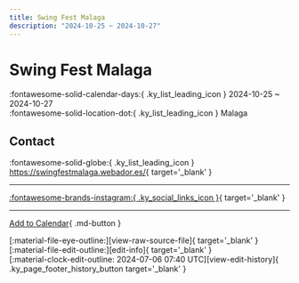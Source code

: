 ```yaml
---
title: Swing Fest Malaga
description: "2024-10-25 ~ 2024-10-27"
---
```


# Swing Fest Malaga 

:fontawesome-solid-calendar-days:{ .ky_list_leading_icon } 2024-10-25 ~ 2024-10-27  
:fontawesome-solid-location-dot:{ .ky_list_leading_icon } Malaga  

## Contact

:fontawesome-solid-globe:{ .ky_list_leading_icon } <https://swingfestmalaga.webador.es/>{ target='_blank' }  

---

 [:fontawesome-brands-instagram:{ .ky_social_links_icon }](https://instagram.com/swingfestmalaga){ target='_blank' }

---

[Add to Calendar](https://swing.news/ics/en/2024/es/swing-fest-malaga-2024.ics){ .md-button }

<div class="ky_page_footer" markdown>
<div class="ky_page_footer_trailing" markdown="span">
[:material-file-eye-outline:][view-raw-source-file]{ target='_blank' }
[:material-file-edit-outline:][edit-info]{ target='_blank' }
</div>
<div class="ky_page_footer_leading" markdown="span">
[:material-clock-edit-outline: 2024-07-06 07:40 UTC][view-edit-history]{ .ky_page_footer_history_button target='_blank' }
</div>
</div>

[view-raw-source-file]: https://github.com/swingdance/events/blob/main/2024/es/swing-fest-malaga-2024.json "View Raw Source File"
[edit-info]: https://github.com/swingdance/events/issues/new?assignees=&labels=update+event&projects=&template=03-update_entity.yml&title=%5B2024%2Fes%5D%20Swing%20Fest%20Malaga&region=es&year=2024&id=swing-fest-malaga-2024&name=Swing%20Fest%20Malaga&org_id= "Edit Info"

[view-edit-history]: https://github.com/swingdance/events/commits/main/2024/es/swing-fest-malaga-2024.json "View Edit History"
